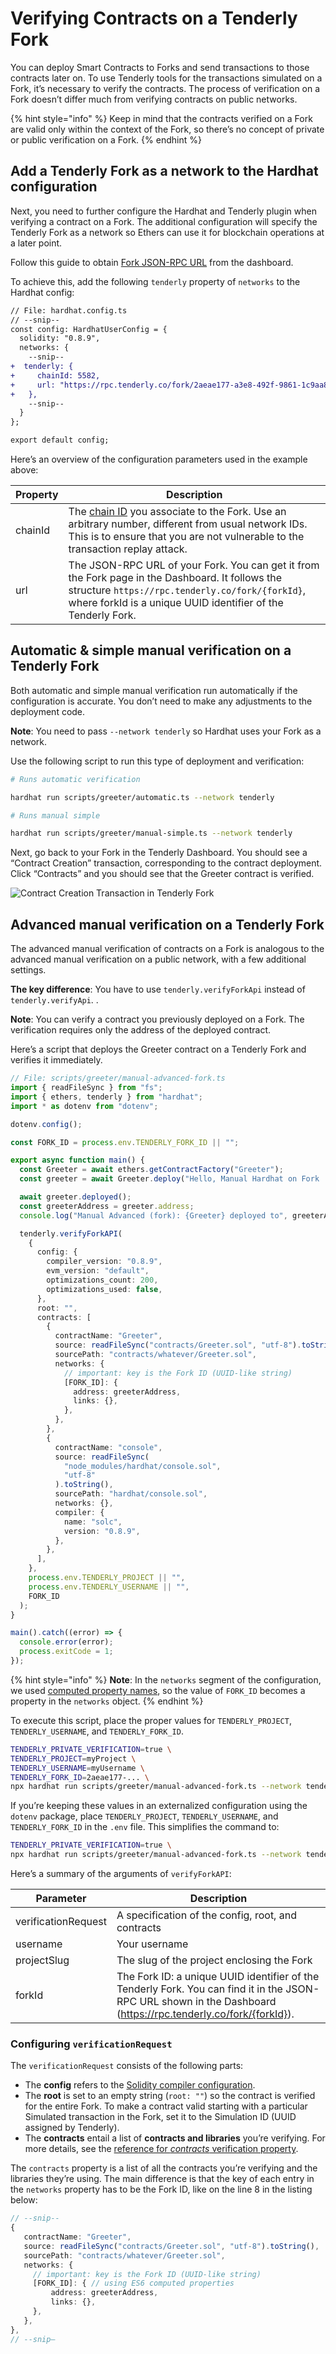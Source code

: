 # Verifying Contracts on a Tenderly Fork

You can deploy Smart Contracts to Forks and send transactions to those contracts later on. To use Tenderly tools for the transactions simulated on a Fork, it’s necessary to verify the contracts. The process of verification on a Fork doesn’t differ much from verifying contracts on public networks.

{% hint style="info" %}
Keep in mind that the contracts verified on a Fork are valid only within the context of the Fork, so there’s no concept of private or public verification on a Fork.
{% endhint %}

## Add a Tenderly Fork as a network to the Hardhat configuration

Next, you need to further configure the Hardhat and Tenderly plugin when verifying a contract on a Fork. The additional configuration will specify the Tenderly Fork as a network so Ethers can use it for blockchain operations at a later point.

Follow this guide to obtain [Fork JSON-RPC URL](https://docs.tenderly.co/simulations-and-forks/how-to-create-a-fork/how-to-get-a-fork-json-rpc-url-and-id) from the dashboard.

To achieve this, add the following `tenderly` property of `networks` to the Hardhat config:

```diff
// File: hardhat.config.ts
// --snip--
const config: HardhatUserConfig = {
  solidity: "0.8.9",
  networks: {
    --snip--
+  tenderly: {
+     chainId: 5582,
+     url: "https://rpc.tenderly.co/fork/2aeae177-a3e8-492f-9861-1c9aa8856235",
+   },
    --snip--
  }
};

export default config;
```

Here’s an overview of the configuration parameters used in the example above:

| Property | Description                                                                                                                                                                                                                                                        |
| -------- | ------------------------------------------------------------------------------------------------------------------------------------------------------------------------------------------------------------------------------------------------------------------ |
| chainId  | The [chain ID](https://consensys.net/docs/goquorum/en/latest/concepts/network-and-chain-id/) you associate to the Fork. Use an arbitrary number, different from usual network IDs. This is to ensure that you are not vulnerable to the transaction replay attack. |
| url      | The JSON-RPC URL of your Fork. You can get it from the Fork page in the Dashboard. It follows the structure `https://rpc.tenderly.co/fork/{forkId}`, where forkId is a unique UUID identifier of the Tenderly Fork.                                                |

## Automatic & simple manual verification on a Tenderly Fork

Both automatic and simple manual verification run automatically if the configuration is accurate. You don’t need to make any adjustments to the deployment code.

**Note**: You need to pass `--network tenderly` so Hardhat uses your Fork as a network.

Use the following script to run this type of deployment and verification:

```bash
# Runs automatic verification

hardhat run scripts/greeter/automatic.ts --network tenderly

# Runs manual simple

hardhat run scripts/greeter/manual-simple.ts --network tenderly
```

Next, go back to your Fork in the Tenderly Dashboard. You should see a “Contract Creation” transaction, corresponding to the contract deployment. Click “Contracts” and you should see that the Greeter contract is verified.

![Contract Creation Transaction in Tenderly Fork](<../../../.gitbook/assets/fork transactions>)

## Advanced manual verification on a Tenderly Fork

The advanced manual verification of contracts on a Fork is analogous to the advanced manual verification on a public network, with a few additional settings.

**The key difference**: You have to use `tenderly.verifyForkApi` instead of `tenderly.verifyApi`. .

**Note**: You can verify a contract you previously deployed on a Fork. The verification requires only the address of the deployed contract.

Here’s a script that deploys the Greeter contract on a Tenderly Fork and verifies it immediately.

```typescript
// File: scripts/greeter/manual-advanced-fork.ts
import { readFileSync } from "fs";
import { ethers, tenderly } from "hardhat";
import * as dotenv from "dotenv";

dotenv.config();

const FORK_ID = process.env.TENDERLY_FORK_ID || "";

export async function main() {
  const Greeter = await ethers.getContractFactory("Greeter");
  const greeter = await Greeter.deploy("Hello, Manual Hardhat on Fork !");

  await greeter.deployed();
  const greeterAddress = greeter.address;
  console.log("Manual Advanced (fork): {Greeter} deployed to", greeterAddress);

  tenderly.verifyForkAPI(
    {
      config: {
        compiler_version: "0.8.9",
        evm_version: "default",
        optimizations_count: 200,
        optimizations_used: false,
      },
      root: "",
      contracts: [
        {
          contractName: "Greeter",
          source: readFileSync("contracts/Greeter.sol", "utf-8").toString(),
          sourcePath: "contracts/whatever/Greeter.sol",
          networks: {
            // important: key is the Fork ID (UUID-like string)
            [FORK_ID]: {
              address: greeterAddress,
              links: {},
            },
          },
        },
        {
          contractName: "console",
          source: readFileSync(
            "node_modules/hardhat/console.sol",
            "utf-8"
          ).toString(),
          sourcePath: "hardhat/console.sol",
          networks: {},
          compiler: {
            name: "solc",
            version: "0.8.9",
          },
        },
      ],
    },
    process.env.TENDERLY_PROJECT || "",
    process.env.TENDERLY_USERNAME || "",
    FORK_ID
  );
}

main().catch((error) => {
  console.error(error);
  process.exitCode = 1;
});
```

{% hint style="info" %}
**Note**: In the `networks` segment of the configuration, we used [computed property names](https://developer.mozilla.org/en-US/docs/Web/JavaScript/Reference/Operators/Object\_initializer#computed\_property\_names), so the value of `FORK_ID` becomes a property in the `networks` object.
{% endhint %}

To execute this script, place the proper values for `TENDERLY_PROJECT`, `TENDERLY_USERNAME`, and `TENDERLY_FORK_ID`.

```bash
TENDERLY_PRIVATE_VERIFICATION=true \
TENDERLY_PROJECT=myProject \
TENDERLY_USERNAME=myUsername \
TENDERLY_FORK_ID=2aeae177-... \
npx hardhat run scripts/greeter/manual-advanced-fork.ts --network tenderly
```

If you’re keeping these values in an externalized configuration using the `dotenv` package, place `TENDERLY_PROJECT`, `TENDERLY_USERNAME`, and `TENDERLY_FORK_ID` in the `.env` file. This simplifies the command to:

```bash
TENDERLY_PRIVATE_VERIFICATION=true \
npx hardhat run scripts/greeter/manual-advanced-fork.ts --network tenderly
```

Here’s a summary of the arguments of `verifyForkAPI`:

| Parameter           | Description                                                                                                                                                     |
| ------------------- | --------------------------------------------------------------------------------------------------------------------------------------------------------------- |
| verificationRequest | A specification of the config, root, and contracts                                                                                                              |
| username            | Your username                                                                                                                                                   |
| projectSlug         | The slug of the project enclosing the Fork                                                                                                                      |
| forkId              | The Fork ID: a unique UUID identifier of the Tenderly Fork. You can find it in the JSON-RPC URL shown in the Dashboard (https://rpc.tenderly.co/fork/{forkId}). |

### Configuring `verificationRequest`

The `verificationRequest` consists of the following parts:

* The **config** refers to the [Solidity compiler configuration](https://docs.tenderly.co/monitoring/contract-verification/verifying-contracts-using-the-tenderly-hardhat-plugin/manual-contract-verification#the-solidity-compiler-config).
* The **root** is set to an empty string (`root: ""`) so the contract is verified for the entire Fork. To make a contract valid starting with a particular Simulated transaction in the Fork, set it to the Simulation ID (UUID assigned by Tenderly).
* The **contracts** entail a list of **contracts and libraries** you’re verifying. For more details, see the [reference for _contracts_ verification property](https://docs.tenderly.co/monitoring/contract-verification/verifying-contracts-using-the-tenderly-hardhat-plugin/manual-contract-verification#the-list-of-contracts).

The `contracts` property is a list of all the contracts you’re verifying and the libraries they’re using. The main difference is that the key of each entry in the `networks` property has to be the Fork ID, like on the line 8 in the listing below:

```typescript
// --snip--
{
   contractName: "Greeter",
   source: readFileSync("contracts/Greeter.sol", "utf-8").toString(),
   sourcePath: "contracts/whatever/Greeter.sol",
   networks: {
     // important: key is the Fork ID (UUID-like string)
     [FORK_ID]: { // using ES6 computed properties
         address: greeterAddress,
         links: {},
     },
   },
},
// --snip–
```
